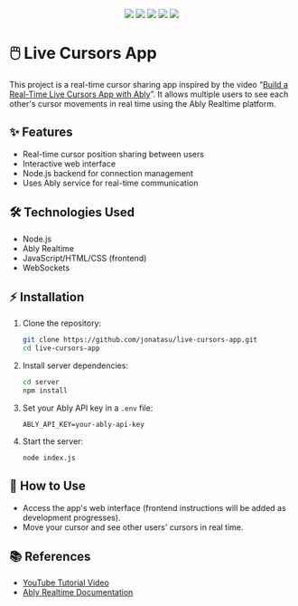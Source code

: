 <p align="center">
   <img src="https://img.shields.io/badge/Javascript-F7DF1E?style=for-the-badge&logo=javascript&logoColor=black" />
   <img src="https://img.shields.io/badge/Node.js-339933?style=for-the-badge&logo=nodedotjs&logoColor=white" />
   <img src="https://img.shields.io/badge/React-61DAFB?style=for-the-badge&logo=react&logoColor=black" />
   <img src="https://img.shields.io/badge/Vite-646CFF?style=for-the-badge&logo=vite&logoColor=white" />
   <img src="https://img.shields.io/badge/WebSockets-4aa3f7?style=for-the-badge&logo=websockets&logoColor=white" />
</p>

# 🖱️ Live Cursors App

This project is a real-time cursor sharing app inspired by the video “[Build a Real-Time Live Cursors App with Ably](https://www.youtube.com/watch?v=4Uwq0xB30JE&ab_channel=AblyRealtime)”. It allows multiple users to see each other's cursor movements in real time using the Ably Realtime platform.

## ✨ Features

- Real-time cursor position sharing between users
- Interactive web interface
- Node.js backend for connection management
- Uses Ably service for real-time communication

## 🛠️ Technologies Used

- Node.js
- Ably Realtime
- JavaScript/HTML/CSS (frontend)
- WebSockets

## ⚡ Installation

1. Clone the repository:
   ```bash
   git clone https://github.com/jonatasu/live-cursors-app.git
   cd live-cursors-app
   ```
2. Install server dependencies:
   ```bash
   cd server
   npm install
   ```
3. Set your Ably API key in a `.env` file:
   ```
   ABLY_API_KEY=your-ably-api-key
   ```
4. Start the server:
   ```bash
   node index.js
   ```

## 🚀 How to Use

- Access the app's web interface (frontend instructions will be added as development progresses).
- Move your cursor and see other users' cursors in real time.

## 📚 References

- [YouTube Tutorial Video](https://www.youtube.com/watch?v=4Uwq0xB30JE&ab_channel=AblyRealtime)
- [Ably Realtime Documentation](https://ably.com/docs)
